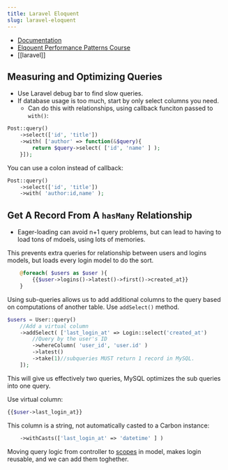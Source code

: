 ```yaml
---
title: Laravel Eloquent
slug: laravel-eloquent
---
```


- [Documentation](https://laravel.com/docs/8.x/eloquent)
- [Elqouent Performance Patterns Course](https://eloquent-course.reinink.ca/)
- [[laravel]]

## Measuring and Optimizing Queries

- Use Laravel debug bar to find slow queries.
- If database usage is too much, start by only select columns you need.
  - Can do this with relationships, using callback funciton passed to `with()`:

```php
Post::query()
    ->select(['id', 'title'])
    ->with( ['author' => function(&$query){
        return $query->select( ['id', 'name' ] );
    }]);
```

You can use a colon instead of callback:

```php
Post::query()
    ->select(['id', 'title'])
    ->with( 'author:id,name' );
```

## Get A Record From A `hasMany` Relationship

- Eager-loading can avoid n+1 query problems, but can lead to having to load tons of mdoels, using lots of memories.

This prevents extra queries for relationship between users and logins models, but loads every login model to do the sort.

```php
    @foreach( $users as $user ){
        {{$user->logins()->latest()->first()->created_at}}
    }
```

Using sub-queries allows us to add additional columns to the query based on computations of another table. Use `addSelect()` method.

```php
$users = User::query()
    //Add a virtual column
    ->addSelect( ['last_login_at' => Login::select('created_at')
        //Query by the user's ID
        ->whereColumn( 'user_id', 'user.id' )
        ->latest()
        ->take(1)//subqueries MUST return 1 record in MySQL.
    ]);
```

This will give us effectively two queries, MySQL optimizes the sub queries into one query.

Use virtual column:

```php
{{$user->last_login_at}}
```

This column is a string, not automatically casted to a Carbon instance:

```php
    ->withCasts(['last_login_at' => 'datetime' ] )
```

Moving query logic from controller to [scopes](https://laravel.com/docs/8.x/eloquent#query-scopes) in model, makes login reusable, and we can add them toghether.
